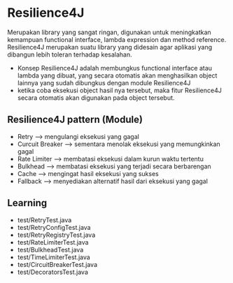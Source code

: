 # Resilience4J
Merupakan library yang sangat ringan, digunakan untuk meningkatkan kemampuan functional interface, lambda expression dan method reference. Resilience4J merupakan suatu library yang didesain agar aplikasi yang dibangun lebih toleran terhadap kesalahan.
- Konsep Resilience4J adalah membungkus functional interface atau lambda yang dibuat, yang secara otomatis akan menghasilkan object lainnya yang sudah dibungkus dengan module Resilience4J
- ketika coba eksekusi object hasil nya tersebut, maka fitur Resilience4J secara otomatis akan digunakan pada object tersebut.

## Resilience4J pattern (Module)
- Retry --> mengulangi eksekusi yang gagal
- Curcuit Breaker --> sementara menolak eksekusi yang memungkinkan gagal
- Rate Limiter --> membatasi eksekusi dalam kurun waktu tertentu
- Bulkhead --> membatasi eksekusi yang terjadi secara berbarengan
- Cache --> mengingat hasil eksekusi yang sukses
- Fallback --> menyediakan alternatif hasil dari eksekusi yang gagal

## Learning
- test/RetryTest.java
- test/RetryConfigTest.java
- test/RetryRegistryTest.java
- test/RateLimiterTest.java
- test/BulkheadTest.java
- test/TimeLimiterTest.java
- test/CircuitBreakerTest.java
- test/DecoratorsTest.java
